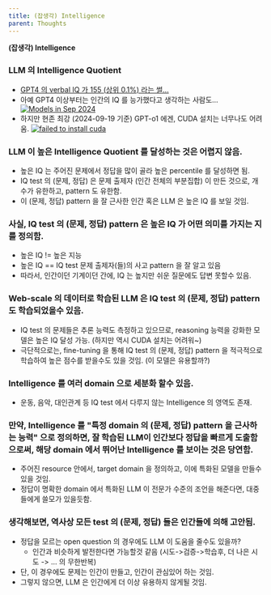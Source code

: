 ```yaml
---
title: (잡생각) Intelligence
parent: Thoughts
---
```


**(잡생각) Intelligence**

### LLM 의 Intelligence Quotient
- [GPT4 의 verbal IQ 가 155 (상위 0.1%) 라는 썰...](https://www.scientificamerican.com/article/i-gave-chatgpt-an-iq-test-heres-what-i-discovered/)
- 아예 GPT4 이상부터는 인간의 IQ 를 능가했다고 생각하는 사람도... 
[![Models in Sep 2024](https://s10251.pcdn.co/wp-content/uploads/2024/09/2024-Alan-D-Thompson-AI-Models-IQ-MMLU-GPQA-Tetris-Rev-3.png)](https://lifearchitect.ai/mapping/)
- 하지만 현존 최강 (2024-09-19 기준) GPT-o1 에겐, CUDA 설치는 너무나도 어려움.
[![failed to install cuda](https://preview.redd.it/its-over-v0-4yyvqbogmzod1.jpeg?auto=webp&s=7decbb8dd1ba85f4faf0c331a2bcf7526ae03374)](https://www.reddit.com/r/ChatGPT/comments/1fhei0j/its_over/)

### LLM 이 높은 Intelligence Quotient 를 달성하는 것은 어렵지 않음.
- 높은 IQ 는 주어진 문제에서 정답을 많이 골라 높은 percentile 를 달성하면 됨.
- IQ test 의 (문제, 정답) 은 문제 출제자 (인간 전체의 부분집합) 이 만든 것으로, 개수가 유한하고, pattern 도 유한함.
- 이 (문제, 정답) pattern 을 잘 근사한 인간 혹은 LLM 은 높은 IQ 를 보일 것임.

### 사실, IQ test 의 (문제, 정답) pattern 은 높은 IQ 가 어떤 의미를 가지는 지를 정의함.
- 높은 IQ != 높은 지능
- 높은 IQ == IQ test 문제 출제자(들)의 사고 pattern 을 잘 알고 있음
- 따라서, 인간이던 기계이던 간에, IQ 는 높지만 쉬운 질문에도 답변 못할수 있음.

### Web-scale 의 데이터로 학습된 LLM 은 IQ test 의 (문제, 정답) pattern 도 학습되었을수 있음.
- IQ test 의 문제들은 추론 능력도 측정하고 있으므로, reasoning 능력을 강화한 모델은 높은 IQ 달성 가능. (하지만 역시 CUDA 설치는 어려워~)
- 극단적으로는, fine-tuning 을 통해 IQ test 의 (문제, 정답) pattern 을 적극적으로 학습하여 높은 점수를 받을수도 있을 것임. (이 모델은 유용할까?)

### Intelligence 를 여러 domain 으로 세분화 할수 있음.
- 운동, 음악, 대인관계 등 IQ test 에서 다루지 않는 Intelligence 의 영역도 존재.

### 만약, Intelligence 를 "특정 domain 의 (문제, 정답) pattern 을 근사하는 능력" 으로 정의하면, 잘 학습된 LLM이 인간보다 정답을 빠르게 도출함으로써, 해당 domain 에서 뛰어난 Intelligence 를 보이는 것은 당연함.
- 주어진 resource 안에서, target domain 을 정의하고, 이에 특화된 모델을 만들수 있을 것임.
- 정답이 명확한 domain 에서 특화된 LLM 이 전문가 수준의 조언을 해준다면, 대중들에게 쓸모가 있을듯함.

### 생각해보면, 역사상 모든 test 의 (문제, 정답) 들은 인간들에 의해 고안됨.
- 정답을 모르는 open question 의 경우에도 LLM 이 도움을 줄수도 있을까?
   - 인간과 비슷하게 발전한다면 가능할것 같음 (시도->검증->학습후, 더 나은 시도 -> ... 의 무한반복)
- 단, 이 경우에도 문제는 인간이 만들고, 인간이 관심있어 하는 것임. 
- 그렇지 않으면, LLM 은 인간에게 더 이상 유용하지 않게될 것임.
